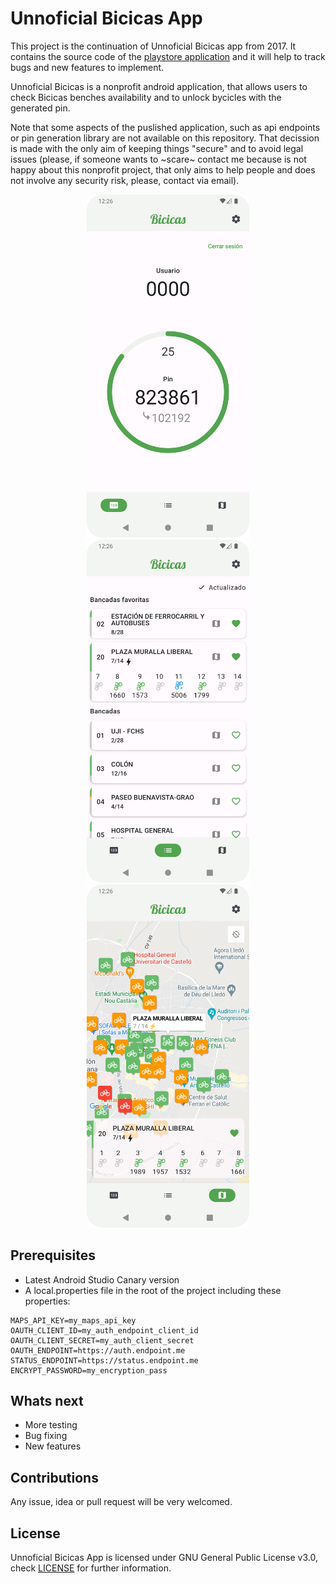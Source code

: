 # Unnoficial Bicicas App
This project is the continuation of Unnoficial Bicicas app from 2017. It contains the source code of the [playstore application](https://play.google.com/store/apps/details?id=com.tcn.bicicas) and it will help to track bugs and new features to implement.

Unnoficial Bicicas is a nonprofit android application, that allows users to check Bicicas benches availability and to unlock bycicles with the generated pin.

Note that some aspects of the puslished application, such as api endpoints or pin generation library are not available on this repository. That decission is made with the only aim of keeping things "secure" and to avoid legal issues (please, if someone wants to ~scare~ contact me because is not happy about this nonprofit project, that only aims to help people and does not involve any security risk, please, contact via email).

<p align="center">
<img src="https://github.com/VBelles/bicicas-app/blob/master/media/pin.png" width="260"></img> <img src="https://github.com/VBelles/bicicas-app/blob/master/media/list.png" width="260"></img> <img src="https://github.com/VBelles/bicicas-app/blob/master/media/map.png" width="260"></img> 
</p>

## Prerequisites
* Latest Android Studio Canary version
* A local.properties file in the root of the project including these properties: 
``` properties
MAPS_API_KEY=my_maps_api_key
OAUTH_CLIENT_ID=my_auth_endpoint_client_id
OAUTH_CLIENT_SECRET=my_auth_client_secret
OAUTH_ENDPOINT=https://auth.endpoint.me
STATUS_ENDPOINT=https://status.endpoint.me
ENCRYPT_PASSWORD=my_encryption_pass
```

## Whats next
* More testing
* Bug fixing
* New features

## Contributions
Any issue, idea or pull request will be very welcomed.

## License
Unnoficial Bicicas App is licensed under GNU General Public License v3.0, check [LICENSE](https://github.com/VBelles/bicicas-app/blob/master/LICENSE) for further information.
